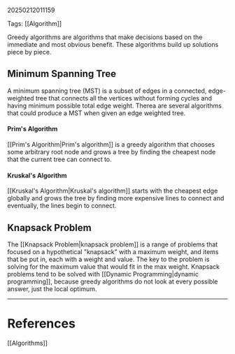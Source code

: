 20250212011159

Tags: [[Algorithm]]

Greedy algorithms are algorithms that make decisions based on the immediate and most obvious benefit. These algorithms build up solutions piece by piece.

## Minimum Spanning Tree
A minimum spanning tree (MST) is a subset of edges in a connected, edge-weighted tree that connects all the vertices without forming cycles and having minimum possible total edge weight. Therea are several algorithms that could produce a MST when given an edge weighted tree.
#### Prim's Algorithm
[[Prim's Algorithm|Prim's algorithm]] is a greedy algorithm that chooses some arbitrary root node and grows a tree by finding the cheapest node that the current tree can connect to.
#### Kruskal's Algorithm
[[Kruskal's Algorithm|Kruskal's algorithm]] starts with the cheapest edge globally and grows the tree by finding more expensive lines to connect and eventually, the lines begin to connect.

## Knapsack Problem
The [[Knapsack Problem|knapsack problem]] is a range of problems that focused on a hypothetical "knapsack" with a maximum weight, and items that be put in, each with a weight and value. The key to the problem is solving for the maximum value that would fit in the max weight. Knapsack problems tend to be solved with [[Dynamic Programming|dynamic programming]], because greedy algorithms do not look at every possible answer, just the local optimum.
___
# References
[[Algorithms]]
